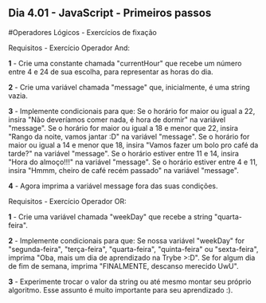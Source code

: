 ## Dia 4.01 - JavaScript - Primeiros passos

#Operadores Lógicos - Exercícios de fixação

Requisitos - Exercício Operador And:

**1** - Crie uma constante chamada "currentHour" que recebe um número entre 4 e 24 de sua escolha, para representar as horas do dia.

**2** - Crie uma variável chamada "message" que, inicialmente, é uma string vazia.

**3** - Implemente condicionais para que:
Se o horário for maior ou igual a 22, insira "Não deveríamos comer nada, é hora de dormir" na variável "message".
Se o horário for maior ou igual a 18 e menor que 22, insira "Rango da noite, vamos jantar :D" na variável "message".
Se o horário for maior ou igual a 14 e menor que 18, insira "Vamos fazer um bolo pro café da tarde?" na variável "message".
Se o horário estiver entre 11 e 14, insira "Hora do almoço!!!" na variável "message".
Se o horário estiver entre 4 e 11, insira "Hmmm, cheiro de café recém passado" na variável "message".

**4** - Agora imprima a variável message fora das suas condições.

Requisitos - Exercício Operador OR:

**1** - Crie uma variável chamada "weekDay" que recebe a string "quarta-feira".

**2** - Implemente condicionais para que:
Se nossa variável "weekDay" for "segunda-feira", "terça-feira", "quarta-feira", "quinta-feira" ou "sexta-feira", imprima "Oba, mais um dia de aprendizado na Trybe >:D".
Se for algum dia de fim de semana, imprima "FINALMENTE, descanso merecido UwU".

**3** - Experimente trocar o valor da string ou até mesmo montar seu próprio algoritmo. Esse assunto é muito importante para seu aprendizado :).
